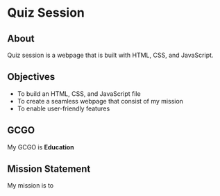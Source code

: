 # Quiz Session

## About
Quiz session is a webpage that is built with HTML, CSS, and JavaScript.

## Objectives
- To build an HTML, CSS, and JavaScript file 
- To create a seamless webpage that consist of my mission
- To enable user-friendly features

## GCGO
My GCGO is **Education**

## Mission Statement
My mission is to 